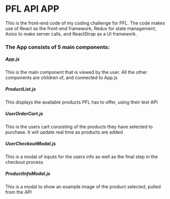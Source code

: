 # PFL API APP

This is the front-end code of my coding challenge for PFL. The code makes use of React as the front-end framework, Redux for state management, Axios to make server calls, and ReactStrap as a UI framework.

### The App consists of 5 main components:

##### App.js

This is the main component that is viewed by the user. All the other components are children of, and connected to App.js

##### ProductList.js

This displays the available products PFL has to offer, using their test API

##### UserOrderCart.js

This is the users cart consisting of the products they have selected to purchase. It will update real time as products are added

##### UserCheckoutModal.js

This is a modal of inputs for the users info as well as the final step in the checkout process

##### ProductInfoModal.js

This is a modal to show an example image of the product selected, pulled from the API